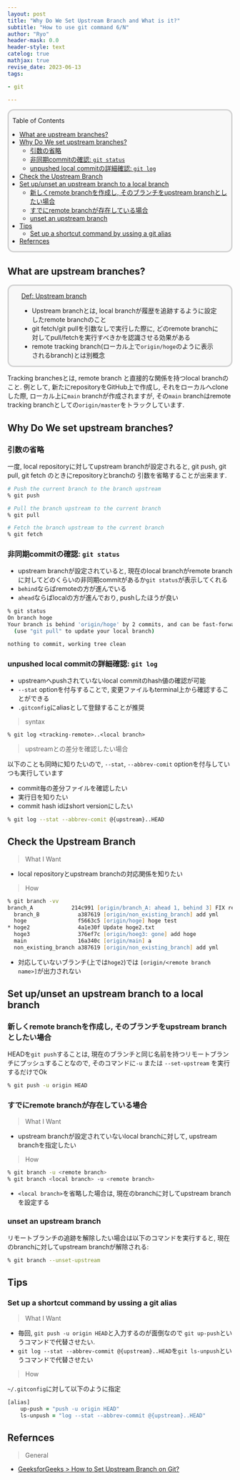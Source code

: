 ```yaml
---
layout: post
title: "Why Do We Set Upstream Branch and What is it?"
subtitle: "How to use git command 6/N"
author: "Ryo"
header-mask: 0.0
header-style: text
catelog: true
mathjax: true
revise_date: 2023-06-13
tags:

- git

---
```


<div style='border-radius: 1em; border-style:solid; border-color:#D3D3D3; background-color:#F8F8F8'>

<p class="h4">&nbsp;&nbsp;Table of Contents</p>

<!-- START doctoc generated TOC please keep comment here to allow auto update -->
<!-- DON'T EDIT THIS SECTION, INSTEAD RE-RUN doctoc TO UPDATE -->

- [What are upstream branches?](#what-are-upstream-branches)
- [Why Do We set upstream branches?](#why-do-we-set-upstream-branches)
  - [引数の省略](#%E5%BC%95%E6%95%B0%E3%81%AE%E7%9C%81%E7%95%A5)
  - [非同期commitの確認: `git status`](#%E9%9D%9E%E5%90%8C%E6%9C%9Fcommit%E3%81%AE%E7%A2%BA%E8%AA%8D-git-status)
  - [unpushed local commitの詳細確認: `git log`](#unpushed-local-commit%E3%81%AE%E8%A9%B3%E7%B4%B0%E7%A2%BA%E8%AA%8D-git-log)
- [Check the Upstream Branch](#check-the-upstream-branch)
- [Set up/unset an upstream branch to a local branch](#set-upunset-an-upstream-branch-to-a-local-branch)
  - [新しくremote branchを作成し, そのブランチをupstream branchとしたい場合](#%E6%96%B0%E3%81%97%E3%81%8Fremote-branch%E3%82%92%E4%BD%9C%E6%88%90%E3%81%97-%E3%81%9D%E3%81%AE%E3%83%96%E3%83%A9%E3%83%B3%E3%83%81%E3%82%92upstream-branch%E3%81%A8%E3%81%97%E3%81%9F%E3%81%84%E5%A0%B4%E5%90%88)
  - [すでにremote branchが存在している場合](#%E3%81%99%E3%81%A7%E3%81%ABremote-branch%E3%81%8C%E5%AD%98%E5%9C%A8%E3%81%97%E3%81%A6%E3%81%84%E3%82%8B%E5%A0%B4%E5%90%88)
  - [unset an upstream branch](#unset-an-upstream-branch)
- [Tips](#tips)
  - [Set up a shortcut command by ussing a git alias](#set-up-a-shortcut-command-by-ussing-a-git-alias)
- [Refernces](#refernces)

<!-- END doctoc generated TOC please keep comment here to allow auto update -->


</div>


## What are upstream branches?

<div style='padding-left: 2em; padding-right: 2em; border-radius: 1em; border-style:solid; border-color:#D3D3D3; background-color:#F8F8F8'>
<p class="h4"><ins>Def: Upstream branch</ins></p>

- Upstream branchとは, local branchが履歴を追跡するように設定したremote branchのこと
- git fetch/git pullを引数なしで実行した際に, どのremote branchに対してpull/fetchを実行すべきかを認識させる効果がある
- remote tracking branch(ローカル上で`origin/hoge`のように表示されるbranch)とは別概念

</div>

Tracking branchesとは, remote branch と直接的な関係を持つlocal branchのこと. 例として, 新たにrepositoryをGitHub上で作成し, それをローカルへcloneした際,
ローカル上に`main` branchが作成されますが, その`main` branchはremote tracking branchとしての`origin/master`をトラックしています.


## Why Do We set upstream branches?
### 引数の省略
一度, local repositoryに対してupstream branchが設定されると, git push, git pull, git fetch のときにrepositoryとbranchの
引数を省略することが出来ます.

```zsh
# Push the current branch to the branch upstream
% git push 

# Pull the branch upstream to the current branch
% git pull

# Fetch the branch upstream to the current branch
% git fetch
```

### 非同期commitの確認: `git status`

- upstream branchが設定されていると, 現在のlocal branchがremote branchに対してどのくらいの非同期commitがあるか`git status`が表示してくれる
- `behind`ならばremoteの方が進んでいる
- `ahead`ならばlocalの方が進んでおり, pushしたほうが良い

```zsh
% git status
On branch hoge
Your branch is behind 'origin/hoge' by 2 commits, and can be fast-forwarded.
  (use "git pull" to update your local branch)

nothing to commit, working tree clean
```

### unpushed local commitの詳細確認: `git log`

- upstreamへpushされていないlocal commitのhash値の確認が可能
- `--stat` optionを付与することで, 変更ファイルもterminal上から確認することができる
- `.gitconfig`にaliasとして登録することが推奨

> syntax

```
% git log <tracking-remote>..<local branch>
```

> upstreamとの差分を確認したい場合

以下のことも同時に知りたいので, `--stat`, `--abbrev-comit` optionを付与していつも実行しています

- commit毎の差分ファイルを確認したい
- 実行日を知りたい
- commit hash idはshort versionにしたい

```zsh
% git log --stat --abbrev-comit @{upstream}..HEAD
```


## Check the Upstream Branch

> What I Want

- local repositoryとupstream branchの対応関係を知りたい

> How

```zsh
% git branch -vv
branch_A            214c991 [origin/branch_A: ahead 1, behind 3] FIX readme
  branch_B            a387619 [origin/non_existing_branch] add yml
  hoge                f5663c5 [origin/hoge] hoge test
* hoge2               4a1e30f Update hoge2.txt
  hoge3               376ef7c [origin/hoeg3: gone] add hoge
  main                16a340c [origin/main] a
  non_existing_branch a387619 [origin/non_existing_branch] add yml
```

- 対応していないブランチ(上では`hoge2`)では `[origin/<remote branch name>]`が出力されない

## Set up/unset an upstream branch to a local branch
### 新しくremote branchを作成し, そのブランチをupstream branchとしたい場合

HEADを`git push`することは, 現在のブランチと同じ名前を持つリモートブランチにプッシュすることなので,
そのコマンドに`-u` または `--set-upstream` を実行するだけでOk

```zsh
% git push -u origin HEAD
```


### すでにremote branchが存在している場合

> What I Want

- upstream branchが設定されていないlocal branchに対して, upstream branchを指定したい

> How

```zsh
% git branch -u <remote branch>
% git branch <local branch> -u <remote branch>
```

- `<local branch>`を省略した場合は, 現在のbranchに対してupstream branchを設定する


### unset an upstream branch

リモートブランチの追跡を解除したい場合は以下のコマンドを実行すると, 現在のbranchに対してupstream branchが解除される:

```zsh
% git branch --unset-upstream
```



## Tips
### Set up a shortcut command by ussing a git alias

> What I Want

- 毎回, `git push -u origin HEAD`と入力するのが面倒なので `git up-push`というコマンドで代替させたい.
- `git log --stat --abbrev-commit @{upstream}..HEAD`を`git ls-unpush`というコマンドで代替させたい

> How

`~/.gitconfig`に対して以下のように指定

```zsh
[alias]
	up-push = "push -u origin HEAD"
	ls-unpush = "log --stat --abbrev-commit @{upstream}..HEAD"
```


## Refernces

> General

- [GeeksforGeeks > How to Set Upstream Branch on Git?](https://www.geeksforgeeks.org/how-to-set-upstream-branch-on-git/)
